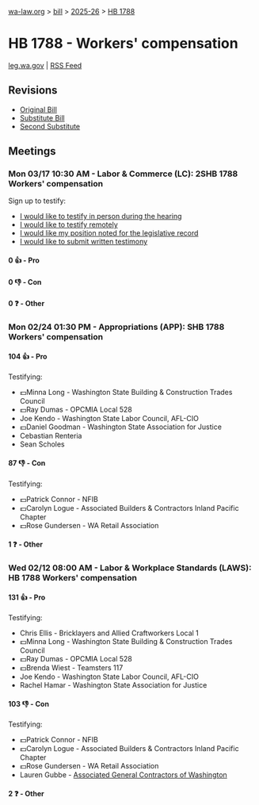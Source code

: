 [wa-law.org](/) > [bill](/bill/) > [2025-26](/bill/2025-26/) > [HB 1788](/bill/2025-26/hb/1788/)

# HB 1788 - Workers' compensation
[leg.wa.gov](https://app.leg.wa.gov/billsummary?BillNumber=1788&Year=2025&Initiative=false) | [RSS Feed](./rss.xml)

## Revisions
* [Original Bill](1/)
* [Substitute Bill](S/)
* [Second Substitute](S2/)

## Meetings
### Mon 03/17 10:30 AM - Labor & Commerce (LC): 2SHB 1788 Workers' compensation
Sign up to testify:
* [I would like to testify in person during the hearing](https://app.leg.wa.gov/csi/Testifier/Add?chamber=House&mId=33056&aId=165754&caId=26409&tId=1)
* [I would like to testify remotely](https://app.leg.wa.gov/csi/Testifier/Add?chamber=House&mId=33056&aId=165754&caId=26409&tId=2)
* [I would like my position noted for the legislative record](https://app.leg.wa.gov/csi/Testifier/Add?chamber=House&mId=33056&aId=165754&caId=26409&tId=3)
* [I would like to submit written testimony](https://app.leg.wa.gov/csi/Testifier/Add?chamber=House&mId=33056&aId=165754&caId=26409&tId=4)

#### 0 👍 - Pro

#### 0 👎 - Con

#### 0 ❓ - Other

### Mon 02/24 01:30 PM - Appropriations (APP): SHB 1788 Workers' compensation
#### 104 👍 - Pro
Testifying:
* 💵Minna Long - Washington State Building & Construction Trades Council
* 💵Ray Dumas - OPCMIA Local 528
* Joe Kendo - Washington State Labor Council, AFL-CIO
* 💵Daniel Goodman - Washington State Association for Justice
* Cebastian Renteria
* Sean Scholes

#### 87 👎 - Con
Testifying:
* 💵Patrick Connor - NFIB
* 💵Carolyn Logue - Associated Builders & Contractors Inland Pacific Chapter
* 💵Rose Gundersen - WA Retail Association

#### 1 ❓ - Other

### Wed 02/12 08:00 AM - Labor & Workplace Standards (LAWS): HB 1788 Workers' compensation
#### 131 👍 - Pro
Testifying:
* Chris Ellis - Bricklayers and Allied Craftworkers Local 1
* 💵Minna Long - Washington State Building & Construction Trades Council
* 💵Ray Dumas - OPCMIA Local 528
* 💵Brenda Wiest - Teamsters 117
* Joe Kendo - Washington State Labor Council, AFL-CIO
* Rachel Hamar - Washington State Association for Justice

#### 103 👎 - Con
Testifying:
* 💵Patrick Connor - NFIB
* 💵Carolyn Logue - Associated Builders & Contractors Inland Pacific Chapter
* 💵Rose Gundersen - WA Retail Association
* Lauren Gubbe - [Associated General Contractors of Washington](/org/associated_general_contractors_of_washington/)

#### 2 ❓ - Other
